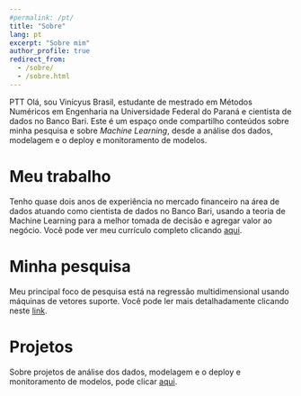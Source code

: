 ```yaml
---
#permalink: /pt/
title: "Sobre"
lang: pt
excerpt: "Sobre mim"
author_profile: true
redirect_from: 
  - /sobre/
  - /sobre.html
---
```

PTT
Olá, sou Vinícyus Brasil, estudante de mestrado em Métodos Numéricos em Engenharia na Universidade Federal do Paraná e cientista de dados no Banco Bari. Este é um espaço onde compartilho conteúdos sobre minha pesquisa e sobre <em>Machine Learning</em>, desde a análise dos dados, modelagem e o deploy e monitoramento de modelos. 

Meu trabalho
======
Tenho quase dois anos de experiência no mercado financeiro na área de dados atuando como cientista de dados no Banco Bari, usando a teoria de Machine Learning para a melhor tomada de decisão e agregar valor ao negócio. Você pode ver meu currículo completo clicando [aqui](/cv/).


Minha pesquisa
======
Meu principal foco de pesquisa está na regressão multidimensional usando máquinas de vetores suporte. Você pode ler mais detalhadamente clicando neste [link](/research/).


Projetos
======
Sobre projetos de análise dos dados, modelagem e o deploy e monitoramento de modelos, pode clicar [aqui](/projects/).
